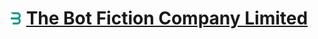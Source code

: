 # <img src="https://github.com/botfi/.github/raw/main/docs/assets/icon.png" alt="BOTFI logo" height=20/> [The Bot Fiction Company Limited](https://botfi.io)
